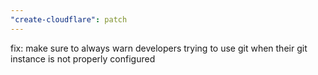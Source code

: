 ```yaml
---
"create-cloudflare": patch
---
```


fix: make sure to always warn developers trying to use git when their git instance is not properly configured
